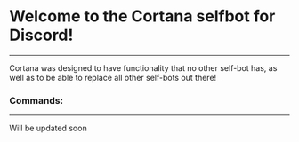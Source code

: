 # Welcome to the Cortana selfbot for Discord!
---

Cortana was designed to have functionality that no other self-bot has, as well as to be able to replace all other self-bots out there!

### Commands:

---
Will be updated soon
